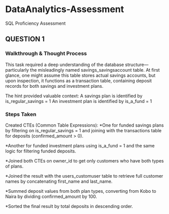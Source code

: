 # DataAnalytics-Assessment
SQL Proficiency Assessment

## QUESTION 1
### Walkthrough & Thought Process
This task required a deep understanding of the database structure—particularly the misleadingly named savings_savingsaccount table.
At first glance, one might assume this table stores actual savings accounts, but upon inspection, it functions as a transaction table, containing deposit records for both savings and investment plans.

The hint provided valuable context:
A savings plan is identified by is_regular_savings = 1
An investment plan is identified by is_a_fund = 1

### Steps Taken
Created CTEs (Common Table Expressions):
*One for funded savings plans by filtering on is_regular_savings = 1 and joining with the transactions table for deposits (confirmed_amount > 0).

*Another for funded investment plans using is_a_fund = 1 and the same logic for filtering funded deposits.

*Joined both CTEs on owner_id to get only customers who have both types of plans.

*Joined the result with the users_customuser table to retrieve full customer names by concatenating first_name and last_name.

*Summed deposit values from both plan types, converting from Kobo to Naira by dividing confirmed_amount by 100.

*Sorted the final result by total deposits in descending order.



